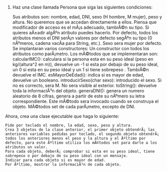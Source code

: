 1) Haz una clase llamada Persona que siga las siguientes condiciones:

    Sus atributos son: nombre, edad, DNI, sexo (H hombre, M mujer), peso y altura. No queremos que se accedan directamente a ellos. Piensa que modificador de acceso es el mÃ¡s adecuado, tambiÃ©n su tipo. Si quieres aÃ±adir algÃºn atributo puedes hacerlo.
    Por defecto, todos los atributos menos el DNI serÃ¡n valores por defecto segÃºn su tipo (0 nÃºmeros, cadena vacÃ­a para String, etc.). Sexo sera mujer por defecto.
    Se implantaran varios constructores:
        Un constructor con todos los atributos como parÃ¡metro.
    Los mÃ©todos que se implementaran son:
        calcularIMC(): calculara si la persona esta en su peso ideal (peso en kg/(altura^2  en m)), devuelve un -1 si esta por debajo de su peso ideal, un 0 si esta en su peso ideal y un 1 si tiene sobrepeso . TambiÃ©n devuelve el IMC.
        esMayorDeEdad(): indica si es mayor de edad, devuelve un booleano.
        introducirSexo(char sexo):  introducido el sexo. Si no es correcto, sera M. No sera visible al exterior.
        toString(): devuelve toda la informaciÃ³n del objeto.
        generaDNI(): genera un numero aleatorio de 8 cifras, genera a partir de este su nÃºmero su letra correspondiente. Este mÃ©todo sera invocado cuando se construya el objeto. 
        MÃ©todos set de cada parÃ¡metro, excepto de DNI. 

Ahora, crea una clase ejecutable que haga lo siguiente:

    Pide por teclado el nombre, la edad, sexo, peso y altura.
    Crea 3 objetos de la clase anterior, el primer objeto obtendrÃ¡ las anteriores variables pedidas por teclado, el segundo objeto obtendrÃ¡ todos los anteriores menos el peso y la altura y el Ãºltimo por defecto, para este Ãºltimo utiliza los mÃ©todos set para darle a los atributos un valor.
    Para cada objeto, deberÃ¡ comprobar si esta en su peso ideal, tiene sobrepeso o por debajo de su peso ideal con un mensaje.
    Indicar para cada objeto si es mayor de edad.
    Por Ãºltimo, mostrar la informaciÃ³n de cada objeto.

